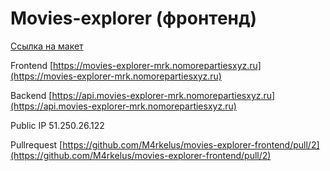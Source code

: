 # Movies-explorer (фронтенд)

[Ссылка на макет](https://www.figma.com/file/FTEwpe7PwlqEJNOZQqQbru/Mark's-Diploma-Design?node-id=891%3A3857 'Ссылка на макет')

Frontend [https://movies-explorer-mrk.nomorepartiesxyz.ru](https://movies-explorer-mrk.nomorepartiesxyz.ru)

Backend [https://api.movies-explorer-mrk.nomorepartiesxyz.ru](https://api.movies-explorer-mrk.nomorepartiesxyz.ru)

Public IP 51.250.26.122

Pullrequest [https://github.com/M4rkelus/movies-explorer-frontend/pull/2](https://github.com/M4rkelus/movies-explorer-frontend/pull/2)
